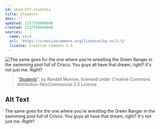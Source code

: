 ```yaml
---
id: xkcd.557-students
title: Students
desc: ''
updated: 1237359600000
created: 1237359600000
sources:
  name: xkcd
  url: 'https://creativecommons.org/licenses/by-nc/2.5/'
  license: Creative Commons 2.5
---
```

![The same goes for the one where you're wrestling the Green Ranger in the swimming pool full of Crisco.  You guys all have that dream, right?  It's not just me.  Right?](https://imgs.xkcd.com/comics/students.png)
> "[Students](https://xkcd.com/557/)", by Randall Munroe, licensed under Creative Commons Attribution-NonCommercial 2.5 License

## Alt Text
The same goes for the one where you're wrestling the Green Ranger in the swimming pool full of Crisco.  You guys all have that dream, right?  It's not just me.  Right?
